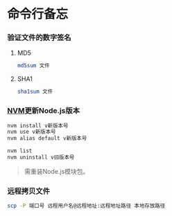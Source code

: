 # 命令行备忘

### 验证文件的数字签名
1. MD5

    ```bash
    md5sum 文件
    ```
2. SHA1

    ```bash
    sha1sum 文件
    ```

### [NVM](https://github.com/creationix/nvm)更新Node.js版本
```bash
nvm install v新版本号
nvm use v新版本号
nvm alias default v新版本号

nvm list
nvm uninstall v旧版本号
```
>需重装Node.js模块包。

### 远程拷贝文件
```bash
scp -P 端口号 远程用户名@远程地址:远程地址路径 本地存放路径
```